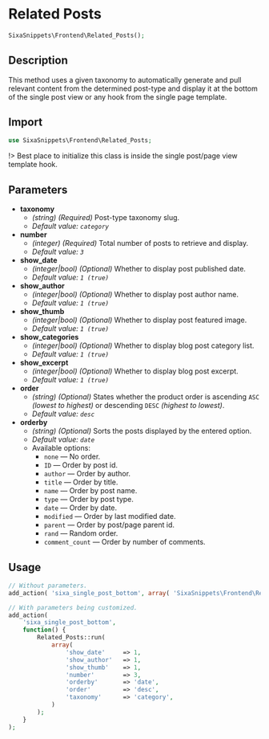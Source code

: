 # Related Posts

```php
SixaSnippets\Frontend\Related_Posts();
```

## Description

This method uses a given taxonomy to automatically generate and pull relevant content from the determined post-type and display it at the bottom of the single post view or any hook from the single page template.

## Import

```php
use SixaSnippets\Frontend\Related_Posts;
```

!> Best place to initialize this class is inside the single post/page view template hook.

## Parameters

- **taxonomy**
    - *(string) (Required)* Post-type taxonomy slug.
    - *Default value: `category`*
- **number**
    - *(integer) (Required)* Total number of posts to retrieve and display.
    - *Default value: `3`*
- **show_date**
    - *(integer|bool) (Optional)* Whether to display post published date.
    - *Default value: `1 (true)`*
- **show_author**
    - *(integer|bool) (Optional)* Whether to display post author name.
    - *Default value: `1 (true)`*
- **show_thumb**
    - *(integer|bool) (Optional)* Whether to display post featured image.
    - *Default value: `1 (true)`*
- **show_categories**
    - *(integer|bool) (Optional)* Whether to display blog post category list.
    - *Default value: `1 (true)`*
- **show_excerpt**
    - *(integer|bool) (Optional)* Whether to display blog post excerpt.
    - *Default value: `1 (true)`*
- **order**
    - *(string) (Optional)* States whether the product order is ascending `ASC` *(lowest to highest)* or descending `DESC` *(highest to lowest)*.
    - *Default value: `desc`*
- **orderby**
    - *(string) (Optional)* Sorts the posts displayed by the entered option.
    - *Default value: `date`*
    - Available options:
        - `none` — No order.
        - `ID` — Order by post id.
        - `author` — Order by author.
        - `title` — Order by title.
        - `name` — Order by post name.
        - `type` — Order by post type.
        - `date` — Order by date.
        - `modified` — Order by last modified date.
        - `parent` — Order by post/page parent id.
        - `rand` — Random order.
        - `comment_count` — Order by number of comments.

## Usage

```php
// Without parameters.
add_action( 'sixa_single_post_bottom', array( 'SixaSnippets\Frontend\Related_Posts', 'run' ) );
```

```php
// With parameters being customized.
add_action(
	'sixa_single_post_bottom',
	function() {
		Related_Posts::run(
			array(
				'show_date'     => 1,
				'show_author'   => 1,
				'show_thumb'    => 1,
				'number'        => 3,
				'orderby'       => 'date',
				'order'         => 'desc',
				'taxonomy'      => 'category',
			)
		);
	}
);
```